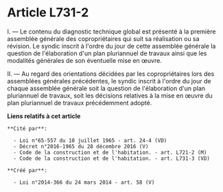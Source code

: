 # Article L731-2

I. ― Le contenu du diagnostic technique global est présenté à la première assemblée générale des copropriétaires qui suit sa
réalisation ou sa révision. Le syndic inscrit à l'ordre du jour de cette assemblée générale la question de l'élaboration d'un
plan pluriannuel de travaux ainsi que les modalités générales de son éventuelle mise en œuvre.

II. ― Au regard des orientations décidées par les copropriétaires lors des assemblées générales précédentes, le syndic
inscrit à l'ordre du jour de chaque assemblée générale soit la question de l'élaboration d'un plan pluriannuel de travaux,
soit les décisions relatives à la mise en œuvre du plan pluriannuel de travaux précédemment adopté.

**Liens relatifs à cet article**

	**Cité par**:

	  - Loi n°65-557 du 10 juillet 1965 - art. 24-4 (VD)
	  - Décret n°2016-1965 du 28 décembre 2016 (V)
	  - Code de la construction et de l'habitation. - art. L721-2 (M)
	  - Code de la construction et de l'habitation. - art. L731-3 (VD)

	**Créé par**:

	  - Loi n°2014-366 du 24 mars 2014 - art. 58 (V)
